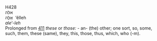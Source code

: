 <body>
  <p>H428<br>  אלּה  <br> אֵלֶּה  ‎  ‘êlleh  <br><i>ale‘-leh </i><br>Prolonged from <a href="h0411.htm">411</a>  <i>these</i> or <i>those: - </i>an- (the) other; one sort, so, some, such, them, these (same), they, this, those, thus, which, who (-m).<br></p>
 </body>